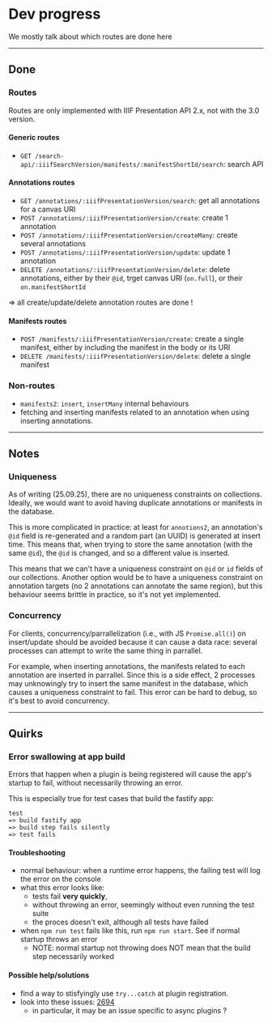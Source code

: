 # Dev progress

We mostly talk about which routes are done here

---

## Done 

### Routes 

Routes are only implemented with IIIF Presentation API 2.x, not with the 3.0 version.

#### Generic routes

- `GET /search-api/:iiifSearchVersion/manifests/:manifestShortId/search`: search API

#### Annotations routes

- `GET /annotations/:iiifPresentationVersion/search`: get all annotations for a canvas URI
- `POST /annotations/:iiifPresentationVersion/create`: create 1 annotation
- `POST /annotations/:iiifPresentationVersion/createMany`: create several annotations
- `POST /annotations/:iiifPresentationVersion/update`: update 1 annotation 
- `DELETE /annotations/:iiifPresentationVersion/delete`: delete annotations, either by their `@id`, trget canvas URI (`on.full`), or their `on.manifestShortId`

=> all create/update/delete annotation routes are done !

#### Manifests routes

- `POST /manifests/:iiifPresentationVersion/create`: create a single manifest, either by including the manifest in the body or its URI
- `DELETE /manifests/:iiifPresentationVersion/delete`: delete a single manifest

### Non-routes

- `manifests2`: `insert`, `insertMany` internal behaviours
- fetching and inserting manifests related to an annotation when using inserting annotations.

---

## Notes

### Uniqueness

As of writing (25.09.25), there are no uniqueness constraints on collections. Ideally, we would want to avoid having duplicate annotations or manifests in the database. 

This is more complicated in practice: at least for `annotions2`, an annotation's `@id` field is re-generated and a random part (an UUID) is generated at insert time. This means that, when trying to store the same annotation (with the same `@id`), the `@id` is changed, and so a different value is inserted. 

This means that we can't have a uniqueness constraint on `@id` or `id` fields of our collections. Another option would be to have a uniqueness constraint on annotation targets (no 2 annotations can annotate the same region), but this behaviour seems brittle in practice, so it's not yet implemented.

### Concurrency

For clients, concurrency/parrallelization (i.e., with JS `Promise.all()`) on insert/update should be avoided because it can cause a data race: several processes can attempt to write the same thing in parrallel. 

For example, when inserting annotations, the manifests related to each annotation are inserted in parrallel. Since this is a side effect, 2 processes may unknowingly try to insert the same manifest in the database, which causes a uniqueness constraint to fail. This error can be hard to debug, so it's best to avoid concurrency.

---

## Quirks

### Error swallowing at app build

Errors that happen when a plugin is being registered will cause the app's startup to fail, without necessarily throwing an error.

This is especially true for test cases that build the fastify app:

```
test 
=> build fastify app
=> build step fails silently
=> test fails
```

#### Troubleshooting

- normal behaviour: when a runtime error happens, the failing test will log the error on the console
- what this error looks like: 
    - tests fail **very quickly**, 
    - without throwing an error, seemingly without even running the test suite
    - the proces doesn't exit, although all tests have failed
- when `npm run test` fails like this, run `npm run start`. See if normal startup throws an error
    - NOTE: normal startup not throwing does NOT mean that the build step necessarily worked

#### Possible help/solutions

- find a way to stisfyingly use `try...catch` at plugin registration.
- look into these issues: [2694](https://github.com/fastify/fastify/issues/2694)
    - in particular, it may be an issue specific to async plugins ?
